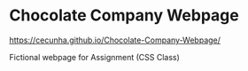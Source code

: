 # Chocolate Company Webpage

https://cecunha.github.io/Chocolate-Company-Webpage/

Fictional webpage for Assignment (CSS Class)
